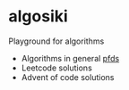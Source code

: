 # algosiki
Playground for algorithms

- Algorithms in general [pfds](src/main/scala/pfds)
- Leetcode solutions
- Advent of code solutions
